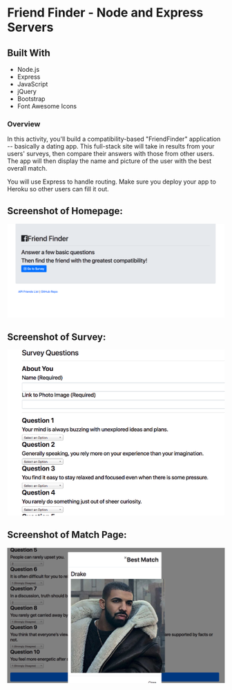 # Friend Finder - Node and Express Servers

## Built With

* Node.js
* Express 
* JavaScript
* jQuery
* Bootstrap
* Font Awesome Icons

### Overview

In this activity, you'll build a compatibility-based "FriendFinder" application -- basically a dating app. This full-stack site will take in results from your users' surveys, then compare their answers with those from other users. The app will then display the name and picture of the user with the best overall match. 

You will use Express to handle routing. Make sure you deploy your app to Heroku so other users can fill it out.

## Screenshot of Homepage:
![friend](/images/friend.png)




## Screenshot of Survey:
![friendsurvey](/images/friend-survey.png)




## Screenshot of Match Page: 
![friendmatch](/images/friend-match.png)
